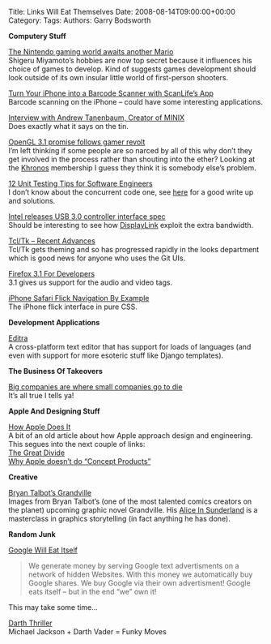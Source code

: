 Title: Links Will Eat Themselves
Date: 2008-08-14T09:00:00+00:00
Category: 
Tags: 
Authors: Garry Bodsworth

**Computery Stuff**

[The Nintendo gaming world awaits another Mario][1]  
Shigeru Miyamoto&#8217;s hobbies are now top secret because it influences his choice of games to develop. Kind of suggests games development should look outside of its own insular little world of first-person shooters.

[Turn Your iPhone into a Barcode Scanner with ScanLife’s App][2]  
Barcode scanning on the iPhone &#8211; could have some interesting applications.

[Interview with Andrew Tanenbaum, Creator of MINIX][3]  
Does exactly what it says on the tin.

[OpenGL 3.1 promise follows gamer revolt][4]  
I&#8217;m left thinking if some people are so narced by all of this why don&#8217;t they get involved in the process rather than shouting into the ether? Looking at the [Khronos][5] membership I guess they think it is somebody else&#8217;s problem.

[12 Unit Testing Tips for Software Engineers][6]  
I don&#8217;t know about the concurrent code one, see [here][7] for a good write up and solutions.

[Intel releases USB 3.0 controller interface spec][8]  
Should be interesting to see how [DisplayLink][9] exploit the extra bandwidth.

[Tcl/Tk &#8211; Recent Advances][10]  
Tcl/Tk gets theming and so has progressed rapidly in the looks department which is good news for anyone who uses the Git UIs.

[Firefox 3.1 For Developers][11]  
3.1 gives us support for the audio and video tags.

[iPhone Safari Flick Navigation By Example][12]  
The iPhone flick interface in pure CSS.

**Development Applications**

[Editra][13]  
A cross-platform text editor that has support for loads of languages (and even with support for more esoteric stuff like Django templates).

**The Business Of Takeovers**

[Big companies are where small companies go to die][14]  
It&#8217;s all true I tells ya!

**Apple And Designing Stuff**

[How Apple Does It][15]  
A bit of an old article about how Apple approach design and engineering. This segues into the next couple of links:  
[The Great Divide][16]  
[Why Apple doesn’t do “Concept Products”][17]

**Creative**

[Bryan Talbot&#8217;s Grandville][18]  
Images from Bryan Talbot&#8217;s (one of the most talented comics creators on the planet) upcoming graphic novel Grandville. His [Alice In Sunderland][19] is a masterclass in graphics storytelling (in fact anything he has done).

**Random Junk**

[Google Will Eat Itself][20]

> We generate money by serving Google text advertisments on a network of hidden Websites. With this money we automatically buy Google shares. We buy Google via their own advertisment! Google eats itself &#8211; but in the end &#8220;we&#8221; own it!

This may take some time&#8230;

[Darth Thriller][21]  
Michael Jackson + Darth Vader = Funky Moves

 [1]: http://business.timesonline.co.uk/tol/business/industry_sectors/technology/article4488157.ece
 [2]: http://mashable.com/2008/08/13/scanlife-iphone-app-2/
 [3]: http://blogs.pcworld.com/communityvoices/archives/2008/08/interview_with.html
 [4]: http://www.theregister.co.uk/2008/08/13/opengl_firestorm/
 [5]: http://www.khronos.org/about/
 [6]: http://www.readwriteweb.com/archives/12_unit_testing_tips_for_software_engineers.php
 [7]: http://goodliffe.blogspot.com/2008/06/unit-testing-threads-is-hard-part-4.html
 [8]: http://www.reghardware.co.uk/2008/08/14/intel_posts_usb_3_hci_spec/
 [9]: http://displaylink.com
 [10]: http://coccinella.im/tcl-tk-recent-advances
 [11]: http://developer.mozilla.org/en/docs/Firefox_3.1_for_developers
 [12]: http://ajaxian.com/archives/iphone-safari-flick-navigation-by-example
 [13]: http://editra.org/
 [14]: http://www.37signals.com/svn/posts/1197-big-companies-are-where-small-companies-go-to-die
 [15]: http://www.time.com/time/magazine/article/0,9171,1118384,00.html
 [16]: http://www.bigcontrarian.com/2008/08/12/the-great-divide/
 [17]: http://counternotions.com/2008/08/12/concept-products/
 [18]: http://www.bryan-talbot.com/grandville/index.html
 [19]: http://www.amazon.co.uk/Alice-Sunderland-Entertainment-Bryan-Talbot/dp/0224080768
 [20]: http://gwei.org/index.php
 [21]: http://www.youtube.com/watch?v=q4HvQbkoXxw&eurl=http://www.google.com/reader/view/